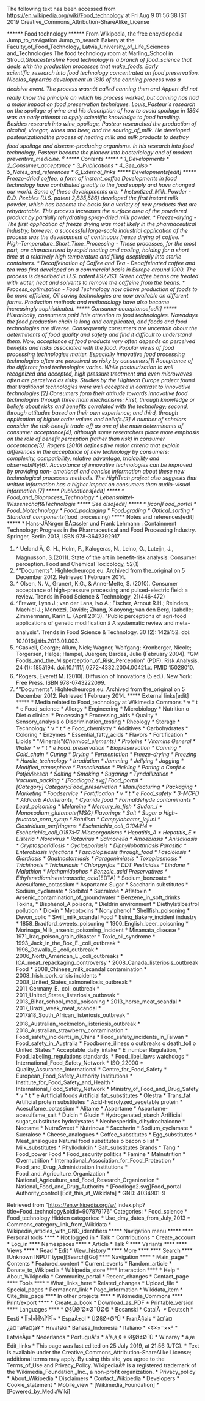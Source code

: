 The following text has been accessed from https://en.wikipedia.org/wiki/Food_technology at Fri Aug 9 01:56:38 IST 2019
Creative_Commons_Attribution-ShareAlike_License





















****** Food technology ******
From Wikipedia, the free encyclopedia
Jump_to_navigation Jump_to_search
Bakery at the Faculty_of_Food_Technology, Latvia_University_of_Life_Sciences
and_Technologies
The food technology room at Marling_School in Stroud,_Gloucestershire
Food technology is a branch of food_science that deals with the production
processes that make_foods.
Early scientific_research into food technology concentrated on food
preservation. Nicolas_Appertâs development in 1810 of the canning process was
a decisive event. The process wasnât called canning then and Appert did not
really know the principle on which his process worked, but canning has had a
major impact on food preservation techniques.
Louis_Pasteur's research on the spoilage of wine and his description of how to
avoid spoilage in 1864 was an early attempt to apply scientific knowledge to
food handling. Besides research into wine_spoilage, Pasteur researched the
production of alcohol, vinegar, wines and beer, and the souring_of_milk. He
developed pasteurizationâthe process of heating milk and milk products to
destroy food spoilage and disease-producing organisms. In his research into
food technology, Pasteur became the pioneer into bacteriology and of modern
preventive_medicine.
⁰
***** Contents *****
    * 1_Developments
    * 2_Consumer_acceptance
    * 3_Publications
    * 4_See_also
    * 5_Notes_and_references
    * 6_External_links
***** Developments[edit] *****
Freeze-dried coffee, a form of instant_coffee
Developments in food technology have contributed greatly to the food supply and
have changed our world. Some of these developments are:
    * Instantized_Milk_Powder - D.D. Peebles (U.S. patent 2,835,586) developed
      the first instant milk powder, which has become the basis for a variety
      of new products that are rehydratable. This process increases the surface
      area of the powdered product by partially rehydrating spray-dried milk
      powder.
    * Freeze-drying - The first application of freeze drying was most likely in
      the pharmaceutical industry; however, a successful large-scale industrial
      application of the process was the development of continuous freeze
      drying of coffee.
    * High-Temperature_Short_Time_Processing - These processes, for the most
      part, are characterized by rapid heating and cooling, holding for a short
      time at a relatively high temperature and filling aseptically into
      sterile containers.
    * Decaffeination of Coffee and Tea - Decaffeinated coffee and tea was first
      developed on a commercial basis in Europe around 1900. The process is
      described in U.S. patent 897,763. Green coffee beans are treated with
      water, heat and solvents to remove the caffeine from the beans.
    * Process_optimization - Food Technology now allows production of foods to
      be more efficient, Oil saving technologies are now available on different
      forms. Production methods and methodology have also become increasingly
      sophisticated.
***** Consumer acceptance[edit] *****
Historically, consumers paid little attention to food technologies. Nowadays
the food production chain is long and complicated, and foods and food
technologies are diverse. Consequently consumers are uncertain about the
determinants of food quality and safety and find it difficult to understand
them. Now, acceptance of food products very often depends on perceived benefits
and risks associated with the food. Popular views of food processing
technologies matter. Especially innovative food processing technologies often
are perceived as risky by consumers[1]
Acceptance of the different food technologies varies. While pasteurization is
well recognized and accepted, high pressure treatment and even microwaves often
are perceived as risky. Studies by the Hightech Europe project found that
traditional technologies were well accepted in contrast to innovative
technologies.[2]
Consumers form their attitude towards innovative food technologies through
three main mechanisms: First, through knowledge or beliefs about risks and
benefits correlated with the technology; second, through attitudes based on
their own experience; and third, through application of higher order values and
beliefs.[3] A number of scholars consider the risk-benefit trade-off as one of
the main determinants of consumer acceptance[4], although some researchers
place more emphasis on the role of benefit perception (rather than risk) in
consumer acceptance[5].
Rogers (2010) defines five major criteria that explain differences in the
acceptance of new technology by consumers: complexity, compatibility, relative
advantage, trialability and observability[6].
Acceptance of innovative technologies can be improved by providing non-
emotional and concise information about these new technological processes
methods. The HighTech project also suggests that written information has a
higher impact on consumers than audio-visual information.[7]
***** Publications[edit] *****
    * Food_and_Bioprocess_Technology
    * Lebensmittel-Wissenschaft_&_Technologie
***** See also[edit] *****
    * [icon]Food_portal
    * Food_biotechnology
    * Food_packaging
    * Food_grading
    * Optical_sorting
    * Standard_components_(food_processing)
***** Notes and references[edit] *****
    * Hans-JÃ¼rgen BÃ¤ssler und Frank Lehmann : Containment Technology:
      Progress in the Pharmaceutical and Food Processing Industry. Springer,
      Berlin 2013,
ISBN 978-3642392917
   1. ^ Ueland Ã, G. H., Holm, F., Kalogeras, N., Leino, O., Luteijn, J.,
      Magnusson, S.(2011). State of the art in benefit-risk analysis: Consumer
      perception. Food and Chemical Toxicology, 52(1)
   2. ^"Documents". Hightecheurope.eu. Archived from the_original on 5 December
      2012. Retrieved 1 February 2014.
   3. ^ Olsen, N. V., Grunert, K.G., & Anne-Mette, S. (2010). Consumer
      acceptance of high-pressure processing and pulsed-electric field: a
      review. Trends in Food Science & Technology, 21(446-472)
   4. ^Frewer, Lynn J.; van der Lans, Ivo A.; Fischer, Arnout R.H.; Reinders,
      Machiel J.; Menozzi, Davide; Zhang, Xiaoyong; van den Berg, Isabelle;
      Zimmermann, Karin L. (April 2013). "Public perceptions of agri-food
      applications of genetic modification â A systematic review and meta-
      analysis". Trends in Food Science & Technology. 30 (2): 142â152. doi:
      10.1016/j.tifs.2013.01.003.
   5. ^Gaskell, George; Allum, Nick; Wagner, Wolfgang; Kronberger, Nicole;
      Torgersen, Helge; Hampel, Juergen; Bardes, Julie (February 2004). "GM
      Foods_and_the_Misperception_of_Risk_Perception" (PDF). Risk Analysis. 24
      (1): 185â194. doi:10.1111/j.0272-4332.2004.00421.x. PMID 15028010.
   6. ^Rogers, Everett M. (2010). Diffusion of Innovations (5 ed.). New York:
      Free Press. ISBN 978-0743222099.
   7. ^"Documents". Hightecheurope.eu. Archived from the_original on 5 December
      2012. Retrieved 1 February 2014.
***** External links[edit] *****
    *  Media related to Food_technology at Wikimedia Commons
    * v
    * t
    * e
Food_science
                 * Allergy
                 * Engineering
                 * Microbiology
                 * Nutrition
                       o Diet
                       o clinical
                 * Processing
                 * Processing_aids
                 * Quality
                 * Sensory_analysis
                       o Discrimination_testing
                 * Rheology
                 * Storage
                 * Technology
                 * v
                 * t
                 * e
             Food_chemistry
                 * Additives
                 * Carbohydrates
                 * Coloring
                 * Enzymes
                 * Essential_fatty_acids
                 * Flavors
                 * Fortification
                 * Lipids
                 * "Minerals"_(Chemical_elements)
                 * Proteins
                 * Vitamins
General          * Water
                 * v
                 * t
                 * e
             Food_preservation
                 * Biopreservation
                 * Canning
                 * Cold_chain
                 * Curing
                 * Drying
                 * Fermentation
                 * Freeze-drying
                 * Freezing
                 * Hurdle_technology
                 * Irradiation
                 * Jamming
                 * Jellying
                 * Jugging
                 * Modified_atmosphere
                 * Pascalization
                 * Pickling
                 * Potting
                       o Confit
                       o Potjevleesch
                 * Salting
                 * Smoking
                 * Sugaring
                 * Tyndallization
                 * Vacuum_packing
                 * [Foodlogo2.svg] Food_portal
                 * [Category] Category:_Food_preservation
                 * Manufacturing
                 * Packaging
                 * Marketing
                 * Foodservice
                 * Fortification
                 * v
                 * t
                 * e
             Food_safety
                                * 3-MCPD
                                * Aldicarb
             Adulterants,       * Cyanide
             food               * Formaldehyde
             contaminants       * Lead_poisoning
                                * Melamine
                                * Mercury_in_fish
                                * Sudan_I
                                * Monosodium_glutamate_(MSG)
             Flavorings         * Salt
                                * Sugar
                                      o High-fructose_corn_syrup
                                * Botulism
                                * Campylobacter_jejuni
                                * Clostridium_perfringens
                                * Escherichia_coli_O104:H4
                                * Escherichia_coli_O157:H7
             Microorganisms     * Hepatitis_A
                                * Hepatitis_E
                                * Listeria
                                * Norovirus
                                * Rotavirus
                                * Salmonella
                                * Amoebiasis
                                * Anisakiasis
                                * Cryptosporidiosis
                                * Cyclosporiasis
                                * Diphyllobothriasis
             Parasitic          * Enterobiasis
             infections         * Fasciolopsiasis
             through_food       * Fasciolosis
                                * Giardiasis
                                * Gnathostomiasis
                                * Paragonimiasis
                                * Toxoplasmosis
                                * Trichinosis
                                * Trichuriasis
                                * Chlorpyrifos
                                * DDT
             Pesticides         * Lindane
                                * Malathion
                                * Methamidophos
                                * Benzoic_acid
             Preservatives      * Ethylenediaminetetraacetic_acid_(EDTA)
                                * Sodium_benzoate
                                * Acesulfame_potassium
                                * Aspartame
             Sugar              * Saccharin
             substitutes        * Sodium_cyclamate
                                * Sorbitol
                                * Sucralose
                                * Aflatoxin
                                * Arsenic_contamination_of_groundwater
                                * Benzene_in_soft_drinks
             Toxins,            * Bisphenol_A
             poisons,           * Dieldrin
             environment        * Diethylstilbestrol
             pollution          * Dioxin
                                * Mycotoxins
                                * Nonylphenol
                                * Shellfish_poisoning
                                * Devon_colic
                                * Swill_milk_scandal
Food                            * Esing_Bakery_incident
industry                        * 1858_Bradford_sweets_poisoning
                                * 1900_English_beer_poisoning
                                * Morinaga_Milk_arsenic_poisoning_incident
                                * Minamata_disease
                                * 1971_Iraq_poison_grain_disaster
                                * Toxic_oil_syndrome
                                * 1993_Jack_in_the_Box_E._coli_outbreak
                                * 1996_Odwalla_E._coli_outbreak
                                * 2006_North_American_E._coli_outbreaks
                                * ICA_meat_repackaging_controversy
                                * 2008_Canada_listeriosis_outbreak
             Food               * 2008_Chinese_milk_scandal
             contamination      * 2008_Irish_pork_crisis
             incidents          * 2008_United_States_salmonellosis_outbreak
                                * 2011_Germany_E._coli_outbreak
                                * 2011_United_States_listeriosis_outbreak
                                * 2013_Bihar_school_meal_poisoning
                                * 2013_horse_meat_scandal
                                * 2017_Brazil_weak_meat_scandal
                                * 2017â18_South_African_listeriosis_outbreak
                                * 2018_Australian_rockmelon_listeriosis_outbreak
                                * 2018_Australian_strawberry_contamination
                                * Food_safety_incidents_in_China
                                * Food_safety_incidents_in_Taiwan
                                * Food_safety_in_Australia
                                * Foodborne_illness
                                      o outbreaks
                                      o death_toll
                                      o United_States
                                * Acceptable_daily_intake
                                * E_number
             Regulation,        * Food_labeling_regulations
             standards,         * Food_libel_laws
             watchdogs          * International_Food_Safety_Network
                                * ISO_22000
                                * Quality_Assurance_International
                                * Centre_for_Food_Safety
                                * European_Food_Safety_Authority
             Institutions       * Institute_for_Food_Safety_and_Health
                                * International_Food_Safety_Network
                                * Ministry_of_Food_and_Drug_Safety
                 * v
                 * t
                 * e
             Artificial foods
             Artificial fat_substitutes         * Olestra
                                                * Trans_fat
             Artificial protein substitutes     * Acid-hydrolyzed_vegetable
                                                  protein
                                                * Acesulfame_potassium
                                                * Alitame
                                                * Aspartame
                                                * Aspartame-acesulfame_salt
                                                * Dulcin
                                                * Glucin
                                                * Hydrogenated_starch
             Artificial sugar_substitutes         hydrolysates
                                                * Neohesperidin_dihydrochalcone
                                                * Neotame
                                                * NutraSweet
                                                * Nutrinova
                                                * Saccharin
                                                * Sodium_cyclamate
                                                * Sucralose
                                                * Cheese_analogues
                                                * Coffee_substitutes
                                                * Egg_substitutes
                                                * Meat_analogues
             Natural food substitutes                 o bacon
                                                      o list
                                                * Milk_substitutes
                                                * Phyllodulcin
                                                * Salt_substitutes
             Brands                             * Tang
                 * Food_power
Food             * Food_security
politics         * Famine
                 * Malnutrition
                 * Overnutrition
                 * International_Association_for_Food_Protection
                 * Food_and_Drug_Administration
Institutions     * Food_and_Agriculture_Organization
                 * National_Agriculture_and_Food_Research_Organization
                 * National_Food_and_Drug_Authority
    * [Foodlogo2.svg]Food_portal
Authority_control [Edit_this_at_Wikidata]     * GND: 4034901-9

Retrieved from "https://en.wikipedia.org/w/
index.php?title=Food_technology&oldid=907879176"
Categories:
    * Food_science
    * Food_technology
Hidden categories:
    * Use_dmy_dates_from_July_2013
    * Commons_category_link_from_Wikidata
    * Wikipedia_articles_with_GND_identifiers
***** Navigation menu *****
**** Personal tools ****
    * Not logged in
    * Talk
    * Contributions
    * Create_account
    * Log_in
**** Namespaces ****
    * Article
    * Talk
⁰
**** Variants ****
**** Views ****
    * Read
    * Edit
    * View_history
⁰
**** More ****
**** Search ****
[Unknown INPUT type][Search][Go]
**** Navigation ****
    * Main_page
    * Contents
    * Featured_content
    * Current_events
    * Random_article
    * Donate_to_Wikipedia
    * Wikipedia_store
**** Interaction ****
    * Help
    * About_Wikipedia
    * Community_portal
    * Recent_changes
    * Contact_page
**** Tools ****
    * What_links_here
    * Related_changes
    * Upload_file
    * Special_pages
    * Permanent_link
    * Page_information
    * Wikidata_item
    * Cite_this_page
**** In other projects ****
    * Wikimedia_Commons
**** Print/export ****
    * Create_a_book
    * Download_as_PDF
    * Printable_version
**** Languages ****
    * Ø§ÙØ¹Ø±Ø¨ÙØ©
    * Bosanski
    * CatalÃ 
    * Deutsch
    * Eesti
    * ÎÎ»Î»Î·Î½Î¹ÎºÎ¬
    * EspaÃ±ol
    * ÙØ§Ø±Ø³Û
    * FranÃ§ais
    * à¤¹à¤¿à¤¨à¥à¤¦à¥
    * Hrvatski
    * Bahasa_Indonesia
    * Italiano
    * ×¢××¨××ª
    * LatvieÅ¡u
    * Nederlands
    * PortuguÃªs
    * à¹à¸à¸¢
    * Ø§Ø±Ø¯Ù
    * Winaray
    * ä¸­æ
Edit_links
    * This page was last edited on 25 July 2019, at 21:56 (UTC).
    * Text is available under the Creative_Commons_Attribution-ShareAlike
      License; additional terms may apply. By using this site, you agree to the
      Terms_of_Use and Privacy_Policy. WikipediaÂ® is a registered trademark of
      the Wikimedia_Foundation,_Inc., a non-profit organization.
    * Privacy_policy
    * About_Wikipedia
    * Disclaimers
    * Contact_Wikipedia
    * Developers
    * Cookie_statement
    * Mobile_view
    * [Wikimedia_Foundation]
    * [Powered_by_MediaWiki]
